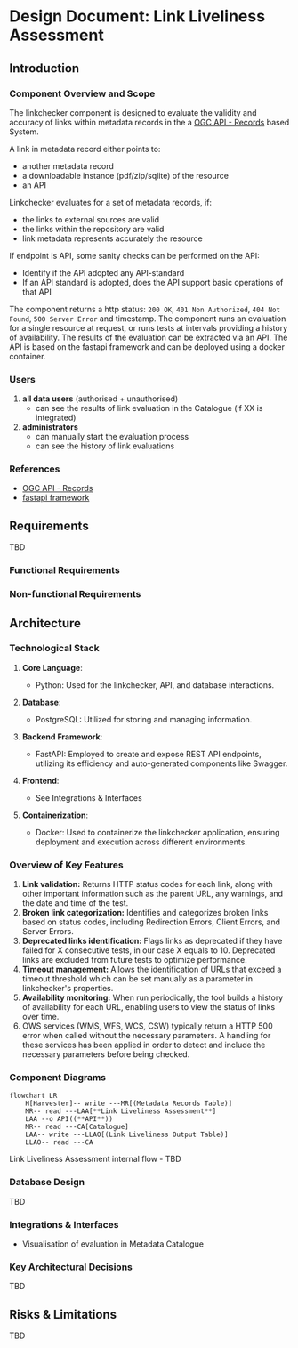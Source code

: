 # Design Document: Link Liveliness Assessment

## Introduction

### Component Overview and Scope

The linkchecker component is designed to evaluate the validity and accuracy of links within metadata records in the a [OGC API - Records](https://ogcapi.ogc.org/records/) based System.

A link in metadata record either points to:
-	another metadata record
-	a downloadable instance (pdf/zip/sqlite) of the resource
-	an API

Linkchecker evaluates for a set of metadata records, if:
-	the links to external sources are valid
-	the links within the repository are valid
-	link metadata represents accurately the resource

If endpoint is API, some sanity checks can be performed on the API:
-	Identify if the API adopted any API-standard
-	If an API standard is adopted, does the API support basic operations of that API

The component returns a http status: `200 OK`, `401 Non Authorized`, `404 Not Found`, `500 Server Error` and timestamp.
The component runs an evaluation for a single resource at request, or runs tests at intervals providing a history of availability.
The results of the evaluation can be extracted via an API. The API is based on the fastapi framework and can be deployed using a docker container.

### Users
1. **all data users** (authorised + unauthorised)
   - can see the results of link evaluation in the Catalogue (if XX is integrated)
2. **administrators**
   - can manually start the evaluation process
   - can see the history of link evaluations

### References
-	[OGC API - Records](https://ogcapi.ogc.org/records/)
-	[fastapi framework](https://fastapi.tiangolo.com/)

## Requirements
TBD
### Functional Requirements
### Non-functional Requirements

## Architecture

### Technological Stack

1. **Core Language**:
   - Python: Used for the linkchecker, API, and database interactions.

2. **Database**:
   - PostgreSQL: Utilized for storing and managing information.

3. **Backend Framework**:
   - FastAPI: Employed to create and expose REST API endpoints, utilizing its efficiency and auto-generated components like Swagger.

4. **Frontend**:
   - See Integrations & Interfaces 

4. **Containerization**:
   - Docker: Used to containerize the linkchecker application, ensuring deployment and execution across different environments.

### Overview of Key Features
1.	**Link validation:** Returns HTTP status codes for each link, along with other important information such as the parent URL, any warnings, and the date and time of the test. 
2.	**Broken link categorization:** Identifies and categorizes broken links based on status codes, including Redirection Errors, Client Errors, and Server Errors. 
3.	**Deprecated links identification:** Flags links as deprecated if they have failed for X consecutive tests, in our case X equals to 10. Deprecated links are excluded from future tests to optimize performance. 
4.	**Timeout management:** Allows the identification of URLs that exceed a timeout threshold which can be set manually as a parameter in linkchecker's properties. 
5.	**Availability monitoring:** When run periodically, the tool builds a history of availability for each URL, enabling users to view the status of links over time. 
6.	OWS services (WMS, WFS, WCS, CSW) typically return a HTTP 500 error when called without the necessary parameters. A handling for these services has been applied in order to detect and include the necessary parameters before being checked.

### Component Diagrams

```mermaid
flowchart LR
    H[Harvester]-- write ---MR[(Metadata Records Table)]
    MR-- read ---LAA[**Link Liveliness Assessment**]
    LAA --o API((**API**))
    MR-- read ---CA[Catalogue]
    LAA-- write ---LLAO[(Link Liveliness Output Table)]
    LLAO-- read ---CA

```

Link Liveliness Assessment internal flow - TBD

### Database Design

TBD

### Integrations & Interfaces
-	Visualisation of evaluation in Metadata Catalogue

### Key Architectural Decisions

TBD

## Risks & Limitations

TBD